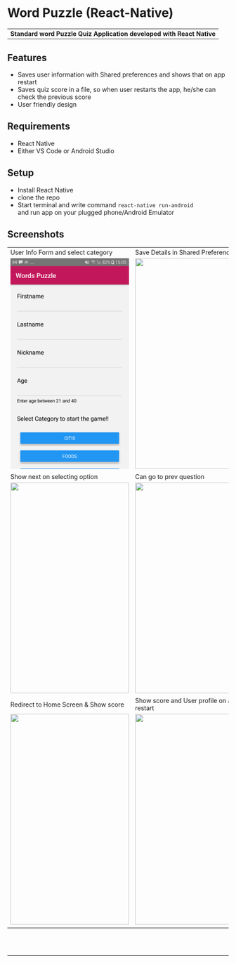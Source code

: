 # Word Puzzle (React-Native)

<table>
<tr>
<td>
<strong>Standard word Puzzle Quiz Application developed with React Native</strong>
</td>
</tr>
</table>


## Features

* Saves user information with Shared preferences and shows that on app restart
* Saves quiz score in a file, so when user restarts the app, he/she can check the previous score
* User friendly design

## Requirements

- React Native
- Either VS Code or Android Studio

## Setup 

- Install React Native
- clone the repo 
- Start terminal and write command  <code>react-native run-android </code>and run app on your plugged phone/Android Emulator

## Screenshots

<table>
  <tr>
    <td>User Info Form and select category</td>
    <td>Save Details in Shared Preferences</td>
    <td>Quiz question</td>
  </tr>
  <tr>
    <td valign="top"><img src="Screenshots/USER_INFO_HOME_SCREEN.png" width=270 height=480></td>
    <td valing="top"><img src="screenshots/savedetails.jpg" width=270 height=480></td>
    <td valing="top"><img src="screenshots/q1.jpg" width=270 height=480></td>
  </tr>
  <tr>
    <td>Show next on selecting option</td>
    <td>Can go to prev question</td>
    <td>Show end on last question</td>
  </tr>
  <tr>
    <td valign="top"><img src="screenshots/q1next.jpg" width=270 height=480></td>
    <td valign="top"><img src="screenshots/prevques.jpg" width=270 height=480></td>
    <td valign="top"><img src="screenshots/end.jpg" width=270 height=480></td>
  </tr>
  <tr>
    <td>Redirect to Home Screen & Show score</td>
    <td>Show score and User profile on app restart</td>
  </tr>
  <tr>
    <td valign="top"><img src="screenshots/score.jpg" width=270 height=480></td>
    <td valign="top"><img src="screenshots/score.jpg" width=270 height=480></td>
  </tr>
 </table>

 <br>
<br>
<hr>
